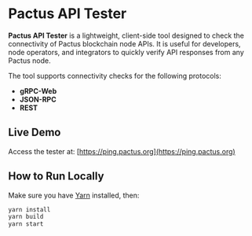 # Pactus API Tester

**Pactus API Tester** is a lightweight, client-side tool designed to check the connectivity of Pactus blockchain node APIs.
It is useful for developers, node operators, and integrators to quickly verify API responses from any Pactus node.

The tool supports connectivity checks for the following protocols:

* **gRPC-Web**
* **JSON-RPC**
* **REST**

## Live Demo

Access the tester at: [https://ping.pactus.org](https://ping.pactus.org)

## How to Run Locally

Make sure you have [Yarn](https://yarnpkg.com/) installed, then:

```bash
yarn install
yarn build
yarn start
```
